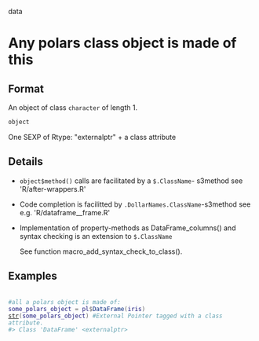 data

# Any polars class object is made of this

## Format

An object of class `character` of length 1.

```r
object
```

One SEXP of Rtype: "externalptr" + a class attribute

## Details

 * `object$method()` calls are facilitated by a `$.ClassName`- s3method see 'R/after-wrappers.R'
 * Code completion is facilitted by `.DollarNames.ClassName`-s3method see e.g. 'R/dataframe__frame.R'
 * Implementation of property-methods as DataFrame_columns() and syntax checking is an extension to `$.ClassName`
   
   See function macro_add_syntax_check_to_class().

## Examples

<pre class='r-example'> <code> <span class='r-in'><span></span></span>
<span class='r-in'><span><span class='co'>#all a polars object is made of:</span></span></span>
<span class='r-in'><span><span class='va'>some_polars_object</span> <span class='op'>=</span> <span class='va'>pl</span><span class='op'>$</span><span class='fu'>DataFrame</span><span class='op'>(</span><span class='va'>iris</span><span class='op'>)</span></span></span>
<span class='r-in'><span><span class='fu'><a href='https://rdrr.io/r/utils/str.html'>str</a></span><span class='op'>(</span><span class='va'>some_polars_object</span><span class='op'>)</span> <span class='co'>#External Pointer tagged with a class attribute.</span></span></span>
<span class='r-out co'><span class='r-pr'>#&gt;</span> Class 'DataFrame' &lt;externalptr&gt; </span>
 </code></pre>